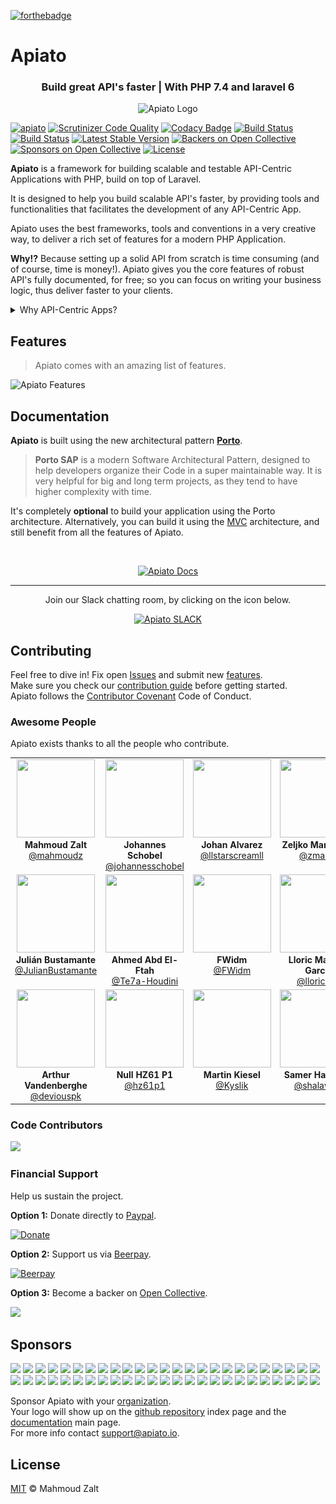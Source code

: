 [![forthebadge](http://forthebadge.com/images/badges/ages-12.svg)](http://apiato.io)

# Apiato

<h3 align="center">Build great API's faster | With PHP 7.4 and laravel 6</h3>

<p align="center">
   <img src="https://github.com/apiato/documentation/blob/master/images/apiato-icon-medium.png" alt="Apiato Logo"/>
</p>

[![apiato](https://img.shields.io/badge/Status-Awesome-brightgreen.svg)](https://github.com/apiato/apiato)
[![Scrutinizer Code Quality](https://scrutinizer-ci.com/g/apiato/apiato/badges/quality-score.png?b=master)](https://scrutinizer-ci.com/g/apiato/apiato/?branch=master)
[![Codacy Badge](https://api.codacy.com/project/badge/Grade/ce8fed7f8fcd492ebbe5ef0fb36c0a9a)](https://www.codacy.com/app/mahmoudz/apiato?utm_source=github.com&utm_medium=referral&utm_content=apiato/apiato&utm_campaign=badger)
[![Build Status](https://scrutinizer-ci.com/g/apiato/apiato/badges/build.png?b=master)](https://scrutinizer-ci.com/g/apiato/apiato/build-status/master)
[![Build Status](https://travis-ci.org/apiato/apiato.svg?branch=master)](https://travis-ci.org/apiato/apiato)
[![Latest Stable Version](https://poser.pugx.org/apiato/apiato/v/stable)](https://packagist.org/packages/apiato/apiato)
[![Backers on Open Collective](https://opencollective.com/apiato/backers/badge.svg)](#backers) 
[![Sponsors on Open Collective](https://opencollective.com/apiato/sponsors/badge.svg)](#sponsors)
[![License](https://poser.pugx.org/apiato/apiato/license)](https://packagist.org/packages/apiato/apiato)

<a name="Introduction"></a>

**Apiato** is a framework for building scalable and testable API-Centric Applications with PHP, build on top of Laravel.
      
It is designed to help you build scalable API's faster, by providing tools and functionalities that facilitates the development of any API-Centric App.

Apiato uses the best frameworks, tools and conventions in a very creative way, to deliver a rich set of features for a modern PHP Application.

**Why!?** Because setting up a solid API from scratch is time consuming (and of course, time is money!). 
Apiato gives you the core features of robust API's fully documented, for free; so you can focus on writing your business logic, thus deliver faster to your clients.

<details>
    <summary>Why API-Centric Apps?</summary>
  
    Today we’re living in a digital era, where almost everything is connected to the Internet.
    
    Building cross-devices applications is becoming a must. And to do it, you need APIs (Application Programing Interfaces).
    
    Web developers are used to serve HTML pages directly from the Backend. However, this traditional method has many disadvantages nowadays.
    
    API's can serve anything and everything (Mobile Apps, Web Apps, Smart TVs, Smart Watches,...).
    As well as, it can be exposed to the world allowing developers to interact with your Application and help growing your business.
    
    API-Centric Apps allows Frontend (Web + Mobile) and Backend developers to work on their codes in parallel. 
    After the Frontend Apps are ready they get attached to the Backend (API-Centric) code to start functioning. 
    This leads to zero decoupling between the Frontend and the Backend code and also removes the dependencies. 
    The API documentation acts as the contract between both sides during the development life cycle of all the Apps.

</details>

<a name="Features"></a>
## Features

> Apiato comes with an amazing list of features.

<img src="https://github.com/apiato/documentation/blob/master/images/features.png" alt="Apiato Features"/>


<a name="Documentation"></a>
## Documentation

**Apiato** is built using the new architectural pattern **[Porto](https://github.com/Mahmoudz/Porto)**.
> **Porto SAP** is a modern Software Architectural Pattern, designed to help developers organize their Code in a super maintainable way. It is very helpful for big and long term projects, as they tend to have higher complexity with time.

It's completely **optional** to build your application using the Porto architecture.
Alternatively, you can build it using the [MVC](http://docs.apiato.io/getting-started/architecture/#mvc-introduction) architecture, and still benefit from all the features of Apiato.

<br>

<p align="center">
	<a href="http://docs.apiato.io/">
	   <img src="https://github.com/apiato/documentation/blob/master/images/documentation-button.png" width=350px" alt="Apiato Docs"/>
	</a>
</p>

---

<p align="center">Join our Slack chatting room, by clicking on the icon below.</p>

<p align="center">
	<a href="https://slackin-mezlsumyvc.now.sh/">
	   <img src="https://s19.postimg.cc/h7pvzy9ar/Slack-i_OS-icon.png" alt="Apiato SLACK"/>
	</a>
</p>

<a name="Contributors"></a>

## Contributing

Feel free to dive in! Fix open [Issues](https://github.com/apiato/apiato/issues/) and submit new [features](https://github.com/apiato/apiato/pulls?q=is%3Apr+is%3Aopen+sort%3Aupdated-desc).
<br>
Make sure you check our [contribution guide](http://docs.apiato.io/miscellaneous/contribution/) before getting started.
<br>
Apiato follows the [Contributor Covenant](https://www.contributor-covenant.org/version/1/4/code-of-conduct) Code of Conduct.


### Awesome People
Apiato exists thanks to all the people who contribute.

<table>
  <tbody>
     <tr>
        <td align="center" valign="top">
            <img width="125" height="125" src="https://github.com/mahmoudz.png?s=150">
            <br>
            <strong>Mahmoud Zalt</strong>
            <br>
            <a href="https://github.com/Mahmoudz">@mahmoudz</a>
        </td>
        <td align="center" valign="top">
            <img width="125" height="125" src="https://github.com/johannesschobel.png?s=150">
            <br>
            <strong> Johannes Schobel </strong>
            <br>
            <a href="https://github.com/johannesschobel">@johannesschobel</a>
        </td>
        <td align="center" valign="top">
            <img width="125" height="125" src="https://github.com/llstarscreamll.png?s=150">
            <br>
            <strong>Johan Alvarez</strong>
            <br>
            <a href="https://github.com/llstarscreamll">@llstarscreamll</a>
        </td>
               <td align="center" valign="top">
            <img width="125" height="125" src="https://github.com/zmaren.png?s=150">
            <br>
            <strong>Zeljko Marenovic</strong>
            <br>
            <a href="https://github.com/zmaren">@zmaren</a>
        </td>
        <td align="center" valign="top">
            <img width="125" height="125" src="https://github.com/rdehnhardt.png?s=150">
            <br>
            <strong>Renato Dehnhardt</strong>
            <br>
            <a href="https://github.com/rdehnhardt">@rdehnhardt</a>
        </td>
     </tr>
     <tr>
        <td align="center" valign="top">
            <img width="125" height="125" src="https://github.com/JulianBustamante.png?s=150">
            <br>
            <strong>Julián Bustamante</strong>
            <br>
            <a href="https://github.com/JulianBustamante">@JulianBustamante</a>
        </td>
       <td align="center" valign="top">
            <img width="125" height="125" src="https://github.com/Te7a-Houdini.png?s=150">
            <br>
            <strong>Ahmed Abd El-Ftah</strong>
            <br>
            <a href="https://github.com/Te7a-Houdini">@Te7a-Houdini</a>
        </td>
        <td align="center" valign="top">
            <img width="125" height="125" src="https://github.com/fwidm.png?s=150">
            <br>
            <strong>FWidm</strong>
            <br>
            <a href="https://github.com/FWidm">@FWidm</a>
        </td>
        <td align="center" valign="top">
            <img width="125" height="125" src="https://github.com/lloricode.png?s=150">
            <br>
            <strong>Lloric Mayuga Garcia</strong>
            <br>
            <a href="https://github.com/lloricode">@lloricode</a>
        </td>
        <td align="center" valign="top">
            <img width="125" height="125" src="https://github.com/jlorente.png?s=150">
            <br>
            <strong>Pepe</strong>
            <br>
            <a href="https://github.com/jlorente">@jlorente</a>
        </td>
     </tr>
	  <tr>    
        <td align="center" valign="top">
            <img width="125" height="125" src="https://github.com/deviouspk.png?s=150">
            <br>
            <strong>Arthur Vandenberghe</strong>
            <br>
            <a href="https://github.com/deviouspk">@deviouspk</a>
        </td>
        <td align="center" valign="top">
            <img width="125" height="125" src="https://github.com/hz61p1.png?s=150">
            <br>
            <strong>Null HZ61 P1</strong>
            <br>
            <a href="https://github.com/hz61p1">@hz61p1</a>
        </td>
        <td align="center" valign="top">
            <img width="125" height="125" src="https://github.com/Kyslik.png?s=150">
            <br>
            <strong>Martin Kiesel</strong>
            <br>
            <a href="https://github.com/Kyslik">@Kyslik</a>
        </td>
         <td align="center" valign="top">
            <img width="125" height="125" src="https://github.com/shalawani.png?s=150">
            <br>
            <strong>Samer Halawani</strong>
            <br>
            <a href="https://github.com/shalawani">@shalawani</a>
        </td>
        <td align="center" valign="top">
            <img width="125" height="125" src="https://raw.githubusercontent.com/laradock/laradock/master/.github/home-page-images/join-us.png">
            <br>
            <strong>< Join Us ></strong>
            <br>
            <a href="https://github.com/apiato">@apiato</a>
        </td>
	  </tr>
  </tbody>
</table>


### Code Contributors

<a href="https://github.com/apiato/apiato/graphs/contributors"><img src="https://opencollective.com/apiato/contributors.svg?width=890" /></a>


### Financial Support

Help us sustain the project.

<b>Option 1:</b> Donate directly to [Paypal](https://paypal.me/mzmmzz).

[![Donate](https://img.shields.io/badge/Donate-PayPal-green.svg)](https://paypal.me/mzmmzz)

<b>Option 2:</b> Support us via [Beerpay](https://beerpay.io/apiato/apiato).

[![Beerpay](https://beerpay.io/apiato/apiato/badge.svg?style=flat)](https://beerpay.io/apiato/apiato)

<b>Option 3:</b> Become a backer on [Open Collective](https://opencollective.com/apiato#backer).

<a href="https://opencollective.com/apiato#backers" target="_blank"><img src="https://opencollective.com/apiato/backers.svg?width=890"></a>



<a name="Sponsors"></a>
## Sponsors

<a href="https://opencollective.com/apiato/sponsor/0/website?requireActive=false" target="_blank"><img src="https://opencollective.com/apiato/sponsor/0/avatar.svg?requireActive=false"></a>
<a href="https://opencollective.com/apiato/sponsor/1/website?requireActive=false" target="_blank"><img src="https://opencollective.com/apiato/sponsor/1/avatar.svg?requireActive=false"></a>
<a href="https://opencollective.com/apiato/sponsor/2/website?requireActive=false" target="_blank"><img src="https://opencollective.com/apiato/sponsor/2/avatar.svg?requireActive=false"></a>
<a href="https://opencollective.com/apiato/sponsor/3/website?requireActive=false" target="_blank"><img src="https://opencollective.com/apiato/sponsor/3/avatar.svg?requireActive=false"></a>
<a href="https://opencollective.com/apiato/sponsor/4/website?requireActive=false" target="_blank"><img src="https://opencollective.com/apiato/sponsor/4/avatar.svg?requireActive=false"></a>
<a href="https://opencollective.com/apiato/sponsor/5/website?requireActive=false" target="_blank"><img src="https://opencollective.com/apiato/sponsor/5/avatar.svg?requireActive=false"></a>
<a href="https://opencollective.com/apiato/sponsor/6/website?requireActive=false" target="_blank"><img src="https://opencollective.com/apiato/sponsor/6/avatar.svg?requireActive=false"></a>
<a href="https://opencollective.com/apiato/sponsor/7/website?requireActive=false" target="_blank"><img src="https://opencollective.com/apiato/sponsor/7/avatar.svg?requireActive=false"></a>
<a href="https://opencollective.com/apiato/sponsor/8/website?requireActive=false" target="_blank"><img src="https://opencollective.com/apiato/sponsor/8/avatar.svg?requireActive=false"></a>
<a href="https://opencollective.com/apiato/sponsor/9/website?requireActive=false" target="_blank"><img src="https://opencollective.com/apiato/sponsor/9/avatar.svg?requireActive=false"></a>
<a href="https://opencollective.com/apiato/sponsor/10/website?requireActive=false" target="_blank"><img src="https://opencollective.com/apiato/sponsor/10/avatar.svg?requireActive=false"></a>
<a href="https://opencollective.com/apiato/sponsor/11/website?requireActive=false" target="_blank"><img src="https://opencollective.com/apiato/sponsor/11/avatar.svg?requireActive=false"></a>
<a href="https://opencollective.com/apiato/sponsor/12/website?requireActive=false" target="_blank"><img src="https://opencollective.com/apiato/sponsor/12/avatar.svg?requireActive=false"></a>
<a href="https://opencollective.com/apiato/sponsor/13/website?requireActive=false" target="_blank"><img src="https://opencollective.com/apiato/sponsor/13/avatar.svg?requireActive=false"></a>
<a href="https://opencollective.com/apiato/sponsor/14/website?requireActive=false" target="_blank"><img src="https://opencollective.com/apiato/sponsor/14/avatar.svg?requireActive=false"></a>
<a href="https://opencollective.com/apiato/sponsor/15/website?requireActive=false" target="_blank"><img src="https://opencollective.com/apiato/sponsor/15/avatar.svg?requireActive=false"></a>
<a href="https://opencollective.com/apiato/sponsor/16/website?requireActive=false" target="_blank"><img src="https://opencollective.com/apiato/sponsor/16/avatar.svg?requireActive=false"></a>
<a href="https://opencollective.com/apiato/sponsor/17/website?requireActive=false" target="_blank"><img src="https://opencollective.com/apiato/sponsor/17/avatar.svg?requireActive=false"></a>
<a href="https://opencollective.com/apiato/sponsor/18/website?requireActive=false" target="_blank"><img src="https://opencollective.com/apiato/sponsor/18/avatar.svg?requireActive=false"></a>
<a href="https://opencollective.com/apiato/sponsor/19/website?requireActive=false" target="_blank"><img src="https://opencollective.com/apiato/sponsor/19/avatar.svg?requireActive=false"></a>
<a href="https://opencollective.com/apiato/sponsor/20/website?requireActive=false" target="_blank"><img src="https://opencollective.com/apiato/sponsor/20/avatar.svg?requireActive=false"></a>
<a href="https://opencollective.com/apiato/sponsor/21/website?requireActive=false" target="_blank"><img src="https://opencollective.com/apiato/sponsor/21/avatar.svg?requireActive=false"></a>
<a href="https://opencollective.com/apiato/sponsor/22/website?requireActive=false" target="_blank"><img src="https://opencollective.com/apiato/sponsor/22/avatar.svg?requireActive=false"></a>
<a href="https://opencollective.com/apiato/sponsor/23/website?requireActive=false" target="_blank"><img src="https://opencollective.com/apiato/sponsor/23/avatar.svg?requireActive=false"></a>
<a href="https://opencollective.com/apiato/sponsor/24/website?requireActive=false" target="_blank"><img src="https://opencollective.com/apiato/sponsor/24/avatar.svg?requireActive=false"></a>
<a href="https://opencollective.com/apiato/sponsor/25/website?requireActive=false" target="_blank"><img src="https://opencollective.com/apiato/sponsor/25/avatar.svg?requireActive=false"></a>
<a href="https://opencollective.com/apiato/sponsor/26/website?requireActive=false" target="_blank"><img src="https://opencollective.com/apiato/sponsor/26/avatar.svg?requireActive=false"></a>
<a href="https://opencollective.com/apiato/sponsor/27/website?requireActive=false" target="_blank"><img src="https://opencollective.com/apiato/sponsor/27/avatar.svg?requireActive=false"></a>
<a href="https://opencollective.com/apiato/sponsor/28/website?requireActive=false" target="_blank"><img src="https://opencollective.com/apiato/sponsor/28/avatar.svg?requireActive=false"></a>
<a href="https://opencollective.com/apiato/sponsor/29/website?requireActive=false" target="_blank"><img src="https://opencollective.com/apiato/sponsor/29/avatar.svg?requireActive=false"></a>
<a href="https://opencollective.com/apiato/sponsor/30/website?requireActive=false" target="_blank"><img src="https://opencollective.com/apiato/sponsor/30/avatar.svg?requireActive=false"></a>
<a href="https://opencollective.com/apiato/sponsor/31/website?requireActive=false" target="_blank"><img src="https://opencollective.com/apiato/sponsor/31/avatar.svg?requireActive=false"></a>
<a href="https://opencollective.com/apiato/sponsor/32/website?requireActive=false" target="_blank"><img src="https://opencollective.com/apiato/sponsor/32/avatar.svg?requireActive=false"></a>
<a href="https://opencollective.com/apiato/sponsor/33/website?requireActive=false" target="_blank"><img src="https://opencollective.com/apiato/sponsor/33/avatar.svg?requireActive=false"></a>
<a href="https://opencollective.com/apiato/sponsor/34/website?requireActive=false" target="_blank"><img src="https://opencollective.com/apiato/sponsor/34/avatar.svg?requireActive=false"></a>
<a href="https://opencollective.com/apiato/sponsor/35/website?requireActive=false" target="_blank"><img src="https://opencollective.com/apiato/sponsor/35/avatar.svg?requireActive=false"></a>
<a href="https://opencollective.com/apiato/sponsor/36/website?requireActive=false" target="_blank"><img src="https://opencollective.com/apiato/sponsor/36/avatar.svg?requireActive=false"></a>
<a href="https://opencollective.com/apiato/sponsor/37/website?requireActive=false" target="_blank"><img src="https://opencollective.com/apiato/sponsor/37/avatar.svg?requireActive=false"></a>
<a href="https://opencollective.com/apiato/sponsor/38/website?requireActive=false" target="_blank"><img src="https://opencollective.com/apiato/sponsor/38/avatar.svg?requireActive=false"></a>
<a href="https://opencollective.com/apiato/sponsor/39/website?requireActive=false" target="_blank"><img src="https://opencollective.com/apiato/sponsor/39/avatar.svg?requireActive=false"></a>
<a href="https://opencollective.com/apiato/sponsor/40/website?requireActive=false" target="_blank"><img src="https://opencollective.com/apiato/sponsor/40/avatar.svg?requireActive=false"></a>
<a href="https://opencollective.com/apiato/sponsor/41/website?requireActive=false" target="_blank"><img src="https://opencollective.com/apiato/sponsor/41/avatar.svg?requireActive=false"></a>
<a href="https://opencollective.com/apiato/sponsor/42/website?requireActive=false" target="_blank"><img src="https://opencollective.com/apiato/sponsor/42/avatar.svg?requireActive=false"></a>
<a href="https://opencollective.com/apiato/sponsor/43/website?requireActive=false" target="_blank"><img src="https://opencollective.com/apiato/sponsor/43/avatar.svg?requireActive=false"></a>
<a href="https://opencollective.com/apiato/sponsor/44/website?requireActive=false" target="_blank"><img src="https://opencollective.com/apiato/sponsor/44/avatar.svg?requireActive=false"></a>
<a href="https://opencollective.com/apiato/sponsor/45/website?requireActive=false" target="_blank"><img src="https://opencollective.com/apiato/sponsor/45/avatar.svg?requireActive=false"></a>
<a href="https://opencollective.com/apiato/sponsor/46/website?requireActive=false" target="_blank"><img src="https://opencollective.com/apiato/sponsor/46/avatar.svg?requireActive=false"></a>
<a href="https://opencollective.com/apiato/sponsor/47/website?requireActive=false" target="_blank"><img src="https://opencollective.com/apiato/sponsor/47/avatar.svg?requireActive=false"></a>
<a href="https://opencollective.com/apiato/sponsor/48/website?requireActive=false" target="_blank"><img src="https://opencollective.com/apiato/sponsor/48/avatar.svg?requireActive=false"></a>
<a href="https://opencollective.com/apiato/sponsor/49/website?requireActive=false" target="_blank"><img src="https://opencollective.com/apiato/sponsor/49/avatar.svg?requireActive=false"></a>

Sponsor Apiato with your [organization](https://opencollective.com/apiato/contribute/).
<br>
Your logo will show up on the [github repository](https://github.com/apiato/apiato/) index page and the [documentation](http://apiato.io/) main page.
<br>
For more info contact <a href = "mailto: support@apiato.io">support@apiato.io</a>.



<a name="License"></a>
## License

[MIT](https://github.com/apiato/apiato/blob/master/LICENSE) © Mahmoud Zalt
